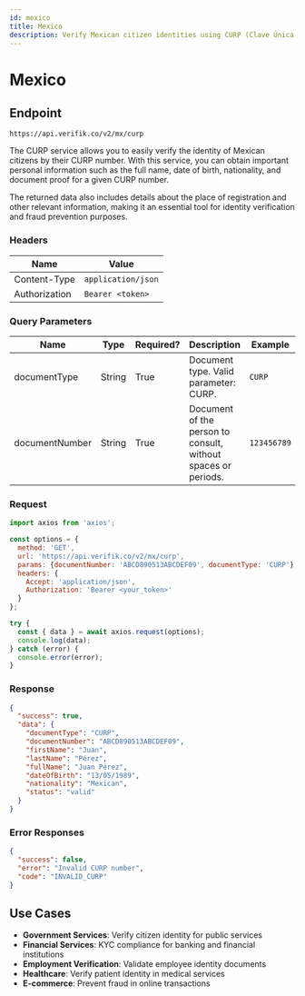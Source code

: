 ```yaml
---
id: mexico
title: Mexico
description: Verify Mexican citizen identities using CURP (Clave Única de Registro de Población)
---
```


# Mexico

## Endpoint

```
https://api.verifik.co/v2/mx/curp
```

The CURP service allows you to easily verify the identity of Mexican citizens by their CURP number. With this service, you can obtain important personal information such as the full name, date of birth, nationality, and document proof for a given CURP number.

The returned data also includes details about the place of registration and other relevant information, making it an essential tool for identity verification and fraud prevention purposes.

### Headers

| Name          | Value              |
| ------------- | ------------------ |
| Content-Type  | `application/json` |
| Authorization | `Bearer <token>`   |

### Query Parameters

| Name           | Type   | Required? | Description                                    | Example      |
| -------------- | ------ | --------- | ---------------------------------------------- | ------------ |
| documentType   | String | True      | Document type. Valid parameter: CURP.        | `CURP`       |
| documentNumber | String | True      | Document of the person to consult, without spaces or periods. | `123456789`  |

### Request

```javascript
import axios from 'axios';

const options = {
  method: 'GET',
  url: 'https://api.verifik.co/v2/mx/curp',
  params: {documentNumber: 'ABCD890513ABCDEF09', documentType: 'CURP'},
  headers: {
    Accept: 'application/json',
    Authorization: 'Bearer <your_token>'
  }
};

try {
  const { data } = await axios.request(options);
  console.log(data);
} catch (error) {
  console.error(error);
}
```

### Response

```json
{
  "success": true,
  "data": {
    "documentType": "CURP",
    "documentNumber": "ABCD890513ABCDEF09",
    "firstName": "Juan",
    "lastName": "Pérez",
    "fullName": "Juan Pérez",
    "dateOfBirth": "13/05/1989",
    "nationality": "Mexican",
    "status": "valid"
  }
}
```

### Error Responses

```json
{
  "success": false,
  "error": "Invalid CURP number",
  "code": "INVALID_CURP"
}
```

## Use Cases

- **Government Services**: Verify citizen identity for public services
- **Financial Services**: KYC compliance for banking and financial institutions
- **Employment Verification**: Validate employee identity documents
- **Healthcare**: Verify patient identity in medical services
- **E-commerce**: Prevent fraud in online transactions
